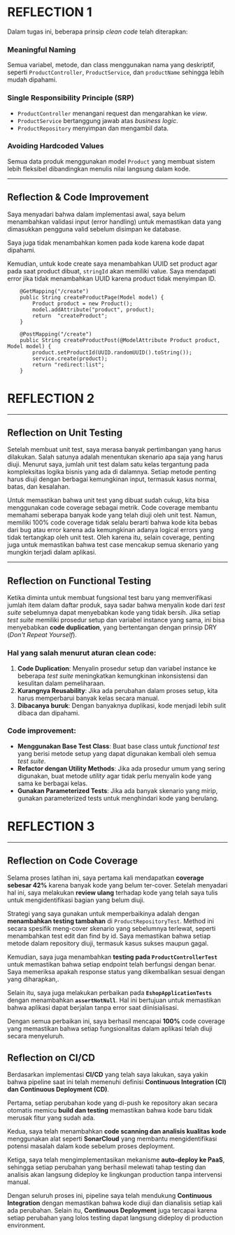 # **REFLECTION 1**

Dalam tugas ini, beberapa prinsip *clean code* telah diterapkan:

### Meaningful Naming
Semua variabel, metode, dan class menggunakan nama yang deskriptif, seperti `ProductController`, `ProductService`, dan `productName` sehingga lebih mudah dipahami.

### Single Responsibility Principle (SRP)
- `ProductController` menangani request dan mengarahkan ke *view*.
- `ProductService` bertanggung jawab atas *business logic*.
- `ProductRepository` menyimpan dan mengambil data.

### Avoiding Hardcoded Values
Semua data produk menggunakan model `Product` yang membuat sistem lebih fleksibel dibandingkan menulis nilai langsung dalam kode.

---

## **Reflection & Code Improvement**

Saya menyadari bahwa dalam implementasi awal, saya belum menambahkan validasi input (error handling) untuk memastikan data yang dimasukkan pengguna valid sebelum disimpan ke database. 


Saya juga tidak menambahkan komen pada kode karena kode dapat dipahami.

Kemudian, untuk kode create saya menambahkan UUID set product agar pada saat product dibuat, `stringId` akan memiliki value. Saya mendapati error jika tidak menambahkan UUID karena product tidak menyimpan ID.

```
    @GetMapping("/create")
    public String createProductPage(Model model) {
        Product product = new Product();
        model.addAttribute("product", product);
        return  "createProduct";
    }

    @PostMapping("/create")
    public String createProductPost(@ModelAttribute Product product, Model model) {
        product.setProductId(UUID.randomUUID().toString());
        service.create(product);
        return "redirect:list";
    }
```


# **REFLECTION 2**

---

## **Reflection on Unit Testing**

Setelah membuat unit test, saya merasa banyak pertimbangan yang harus dilakukan. Salah satunya adalah menentukan skenario apa saja yang harus diuji. Menurut saya, jumlah unit test dalam satu kelas tergantung pada kompleksitas logika bisnis yang ada di dalamnya. Setiap metode penting harus diuji dengan berbagai kemungkinan input, termasuk kasus normal, batas, dan kesalahan.

Untuk memastikan bahwa unit test yang dibuat sudah cukup, kita bisa menggunakan code coverage sebagai metrik. Code coverage membantu memahami seberapa banyak kode yang telah diuji oleh unit test. Namun, memiliki 100% code coverage tidak selalu berarti bahwa kode kita bebas dari bug atau error karena ada kemungkinan adanya logical errors yang tidak tertangkap oleh unit test. Oleh karena itu, selain coverage, penting juga untuk memastikan bahwa test case mencakup semua skenario yang mungkin terjadi dalam aplikasi.

---

## **Reflection on Functional Testing**

Ketika diminta untuk membuat fungsional test baru yang memverifikasi jumlah item dalam daftar produk, saya sadar bahwa menyalin kode dari *test suite* sebelumnya dapat menyebabkan kode yang tidak bersih. Jika setiap *test suite* memiliki prosedur setup dan variabel instance yang sama, ini bisa menyebabkan **code duplication**, yang bertentangan dengan prinsip DRY (*Don't Repeat Yourself*).

### **Hal yang salah menurut aturan clean code:**
1. **Code Duplication**: Menyalin prosedur setup dan variabel instance ke beberapa *test suite* meningkatkan kemungkinan inkonsistensi dan kesulitan dalam pemeliharaan.
2. **Kurangnya Reusability**: Jika ada perubahan dalam proses setup, kita harus memperbarui banyak kelas secara manual.
3. **Dibacanya buruk**: Dengan banyaknya duplikasi, kode menjadi lebih sulit dibaca dan dipahami.

### **Code improvement:**
- **Menggunakan Base Test Class**: Buat base class untuk *functional test* yang berisi metode setup yang dapat digunakan kembali oleh semua *test suite*.
- **Refactor dengan Utility Methods**: Jika ada prosedur umum yang sering digunakan, buat metode *utility* agar tidak perlu menyalin kode yang sama ke berbagai kelas.
- **Gunakan Parameterized Tests**: Jika ada banyak skenario yang mirip, gunakan parameterized tests untuk menghindari kode yang berulang.

# **REFLECTION 3**

---

## **Reflection on Code Coverage**

Selama proses latihan ini, saya pertama kali mendapatkan **coverage sebesar 42%** karena banyak kode yang belum ter-cover. Setelah menyadari hal ini, saya melakukan **review ulang** terhadap kode yang telah saya tulis untuk mengidentifikasi bagian yang belum diuji.

Strategi yang saya gunakan untuk memperbaikinya adalah dengan **menambahkan testing tambahan** di `ProductRepositoryTest`. Method ini secara spesifik meng-cover skenario yang sebelumnya terlewat, seperti menambahkan test edit dan find by id. Saya memastikan bahwa setiap metode dalam repository diuji, termasuk kasus sukses maupun gagal.

Kemudian, saya juga menambahkan **testing pada `ProductControllerTest`** untuk memastikan bahwa setiap endpoint telah berfungsi dengan benar. Saya memeriksa apakah response status yang dikembalikan sesuai dengan yang diharapkan,.

Selain itu, saya juga melakukan perbaikan pada **`EshopApplicationTests`** dengan menambahkan **`assertNotNull`**. Hal ini bertujuan untuk memastikan bahwa aplikasi dapat berjalan tanpa error saat diinisialisasi.

Dengan semua perbaikan ini, saya berhasil mencapai **100%** code coverage yang memastikan bahwa setiap fungsionalitas dalam aplikasi telah diuji secara menyeluruh.

## **Reflection on CI/CD**

Berdasarkan implementasi **CI/CD** yang telah saya lakukan, saya yakin bahwa pipeline saat ini telah memenuhi definisi **Continuous Integration (CI) dan Continuous Deployment (CD)**.

Pertama, setiap perubahan kode yang di-push ke repository akan secara otomatis memicu **build dan testing** memastikan bahwa kode baru tidak merusak fitur yang sudah ada. 

Kedua, saya telah menambahkan **code scanning dan analisis kualitas kode** menggunakan alat seperti **SonarCloud** yang membantu mengidentifikasi potensi masalah dalam kode sebelum proses deployment. 

Ketiga, saya telah mengimplementasikan mekanisme **auto-deploy ke PaaS**, sehingga setiap perubahan yang berhasil melewati tahap testing dan analisis akan langsung dideploy ke lingkungan production tanpa intervensi manual.

Dengan seluruh proses ini, pipeline saya telah mendukung **Continuous Integration** dengan memastikan bahwa kode diuji dan dianalisis setiap kali ada perubahan. Selain itu, **Continuous Deployment** juga tercapai karena setiap perubahan yang lolos testing dapat langsung dideploy di production environment.

